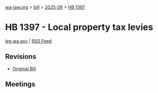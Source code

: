[wa-law.org](/) > [bill](/bill/) > [2025-26](/bill/2025-26/) > [HB 1397](/bill/2025-26/hb/1397/)

# HB 1397 - Local property tax levies
[leg.wa.gov](https://app.leg.wa.gov/billsummary?BillNumber=1397&Year=2025&Initiative=false) | [RSS Feed](./rss.xml)

## Revisions
* [Original Bill](1/)

## Meetings